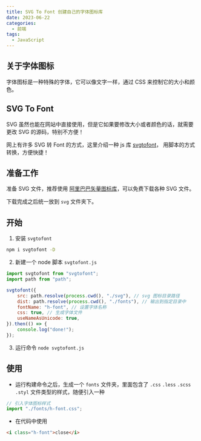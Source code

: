 ```yaml
---
title: SVG To Font 创建自己的字体图标库
date: 2023-06-22
categories: 
  - 前端
tags:
  - JavaScript
---
```


## 关于字体图标

字体图标是一种特殊的字体，它可以像文字一样，通过 CSS 来控制它的大小和颜色。

## SVG To Font

SVG 虽然也能在网站中直接使用，但是它如果要修改大小或者颜色的话，就需要更改 SVG 的源码，特别不方便！

网上有许多 SVG 转 Font 的方式，这里介绍一种 js 库 [svgtofont](https://github.com/jaywcjlove/svgtofont)，
用脚本的方式转换，方便快捷！

## 准备工作

准备 SVG 文件，推荐使用 [阿里巴巴矢量图标库](https://www.iconfont.cn/)，可以免费下载各种 SVG 文件。

下载完成之后统一放到 `svg` 文件夹下。

## 开始

1. 安装 `svgtofont`

```bash
npm i svgtofont -D
```

2. 新建一个 node 脚本 `svgtofont.js`

```js
import svgtofont from "svgtofont";
import path from "path";

svgtofont({
    src: path.resolve(process.cwd(), "./svg"), // svg 图标目录路径
    dist: path.resolve(process.cwd(), "./fonts"), // 输出到指定目录中
    fontName: "h-font", // 设置字体名称
    css: true, // 生成字体文件
    useNameAsUnicode: true,
}).then(() => {
    console.log("done!");
});
```

3. 运行命令 `node svgtofont.js`

## 使用

- 运行构建命令之后，生成一个 `fonts` 文件夹，里面包含了 `.css` `.less` `.scss` `.styl` 文件类型的样式，随便引入一种

```js
// 引入字体图标样式
import "./fonts/h-font.css";
```

- 在代码中使用

```html
<i class="h-font">close</i>
```
